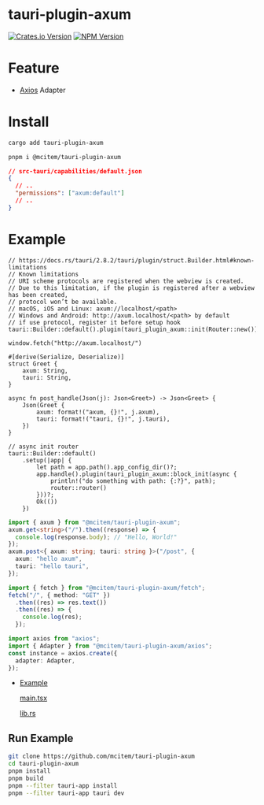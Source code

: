 # tauri-plugin-axum

[![Crates.io Version](https://img.shields.io/crates/v/tauri-plugin-axum)](https://crates.io/crates/tauri-plugin-axum)
[![NPM Version](https://img.shields.io/npm/v/@mcitem/tauri-plugin-axum)](https://www.npmjs.com/package/@mcitem/tauri-plugin-axum)

# Feature

- [Axios](https://github.com/axios/axios) Adapter

# Install

```bash
cargo add tauri-plugin-axum
```

```bash
pnpm i @mcitem/tauri-plugin-axum
```

```json
// src-tauri/capabilities/default.json
{
  // ..
  "permissions": ["axum:default"]
  // ..
}
```

# Example

```rust,no_run
// https://docs.rs/tauri/2.8.2/tauri/plugin/struct.Builder.html#known-limitations
// Known limitations
// URI scheme protocols are registered when the webview is created.
// Due to this limitation, if the plugin is registered after a webview has been created,
// protocol won’t be available.
// macOS, iOS and Linux: axum://localhost/<path>
// Windows and Android: http://axum.localhost/<path> by default
// if use protocol, register it before setup hook
tauri::Builder::default().plugin(tauri_plugin_axum::init(Router::new()))

window.fetch("http://axum.localhost/")
```

```rust,no_run
#[derive(Serialize, Deserialize)]
struct Greet {
    axum: String,
    tauri: String,
}

async fn post_handle(Json(j): Json<Greet>) -> Json<Greet> {
    Json(Greet {
        axum: format!("axum, {}!", j.axum),
        tauri: format!("tauri, {}!", j.tauri),
    })
}

// async init router
tauri::Builder::default()
    .setup(|app| {
        let path = app.path().app_config_dir()?;
        app.handle().plugin(tauri_plugin_axum::block_init(async {
            println!("do something with path: {:?}", path);
            router::router()
        }))?;
        Ok(())
    })
```

```typescript
import { axum } from "@mcitem/tauri-plugin-axum";
axum.get<string>("/").then((response) => {
  console.log(response.body); // "Hello, World!"
});
axum.post<{ axum: string; tauri: string }>("/post", {
  axum: "hello axum",
  tauri: "hello tauri",
});

import { fetch } from "@mcitem/tauri-plugin-axum/fetch";
fetch("/", { method: "GET" })
  .then((res) => res.text())
  .then((res) => {
    console.log(res);
  });

import axios from "axios";
import { Adapter } from "@mcitem/tauri-plugin-axum/axios";
const instance = axios.create({
  adapter: Adapter,
});
```

- [Example](https://github.com/mcitem/tauri-plugin-axum/blob/master/example/tauri-app)

  [main.tsx](https://github.com/mcitem/tauri-plugin-axum/blob/master/example/tauri-app/src/main.tsx)

  [lib.rs](https://github.com/mcitem/tauri-plugin-axum/blob/master/example/tauri-app/src-tauri/src/lib.rs)

## Run Example

```sh
git clone https://github.com/mcitem/tauri-plugin-axum
cd tauri-plugin-axum
pnpm install
pnpm build
pnpm --filter tauri-app install
pnpm --filter tauri-app tauri dev
```
